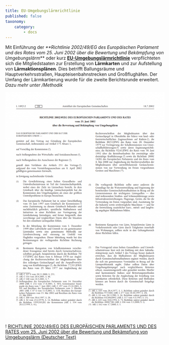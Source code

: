 ```yaml
---
title: EU-Umgebungslärmrichtlinie
published: false
taxonomy:
    category:
        - docs
---
```


Mit Einführung der _**Richtlinie 2002/49/EG des Europäischen Parlament und des Rates vom 25. Juni 2002 über die Bewertung und Bekämpfung von Umgebungslärm_** oder kurz [**EU-Umgebungslärmrichtlinie**](http://eur-lex.europa.eu/legal-content/DE/TXT/PDF/?uri=CELEX:32002L0049&from=DE) verpflichteten sich die Mitgliedstaaten zur Erstellung von **Lärmkarten** und zur Aufstellung von **Lärmaktionsplänen**.
Dies betrifft Ballungsräume und Hauptverkehrsstraßen, Haupteisenbahnstrecken und Großflughäfen. Der Umfang der Lärmkartierung wurde für die zweite Berichtsrunde erweitert. _Dazu mehr unter /Methodik_

![Richtlinie 2002/49/EG](richtlinie.png?resize=,300)

! [RICHTLINIE 2002/49/EG DES EUROPÄISCHEN PARLAMENTS UND DES RATES vom 25. Juni 2002 über die Bewertung und Bekämpfung von Umgebungslärm (Deutscher Text)](https://eur-lex.europa.eu/legal-content/DE/TXT/PDF/?uri=CELEX%3A32002L0049&from=DE)
